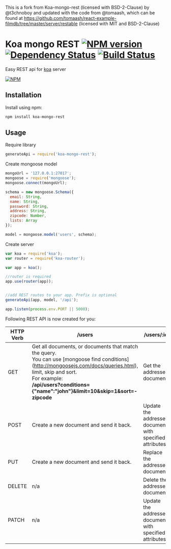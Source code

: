 This is a fork from Koa-mongo-rest (licensed with BSD-2-Clause) by @t3chnoboy and updated with the code from @tomaash, which can be found at https://github.com/tomaash/react-example-filmdb/tree/master/server/restable (licensed with MIT and BSD-2-Clause)

# Koa mongo REST [![NPM version](https://badge.fury.io/js/koa-mongo-rest.svg)](http://badge.fury.io/js/koa-mongo-rest) [![Dependency Status](https://gemnasium.com/t3chnoboy/koa-mongo-rest.svg)](https://gemnasium.com/t3chnoboy/koa-mongo-rest) [![Build Status](https://travis-ci.org/t3chnoboy/koa-mongo-rest.svg?branch=master)](https://travis-ci.org/t3chnoboy/koa-mongo-rest)

Easy REST api for [koa](http://koajs.com) server  

[![NPM](https://nodei.co/npm/koa-mongo-rest.png?downloads=true)](https://nodei.co/npm/koa-mongo-rest/)



## Installation
Install using npm:
```sh
npm install koa-mongo-rest
```

## Usage

Require library
```javascript
generateApi = require('koa-mongo-rest');
```

Create mongoose model
```javascript
mongoUrl = '127.0.0.1:27017';
mongoose = require('mongoose');
mongoose.connect(mongoUrl);

schema = new mongoose.Schema({
  email: String,
  name: String,
  password: String,
  address: String,
  zipcode: Number,
  lists: Array
});

model = mongoose.model('users', schema);
```

Create server
```javascript
var koa = require('koa');
var router = require('koa-router');

var app = koa();

//router is required
app.use(router(app));


//add REST routes to your app. Prefix is optional
generateApi(app, model, '/api');

app.listen(process.env.PORT || 5000);
```

Following REST API is now created for you:

| HTTP Verb     | /users   | /users/:id |
| ------------- | ------------- | --------------- |
| GET           | Get all documents, or documents that match the query. <br> You can use [mongoose find conditions] (http://mongoosejs.com/docs/queries.html), limit, skip and sort. <br> For example: <br> **/api/users?conditions={"name":"john"}&limit=10&skip=1&sort=-zipcode** | Get the addressed document. |
| POST          | Create a new document and send it back. |  Update the addressed document with specified attributes. |
| PUT           | Create a new document and send it back. | Replace the addressed document. |
| DELETE        | n/a | Delete the addressed document. |
| PATCH         | n/a | Update the addressed document with specified attributes. |
